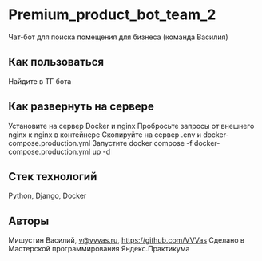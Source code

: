 # Premium_product_bot_team_2
Чат-бот для поиска помещения для бизнеса (команда Василия)

## Как пользоваться
Найдите в ТГ бота

## Как развернуть на сервере
Установите на сервер Docker и nginx
Пробросьте запросы от внешнего nginx к nginx в контейнере
Скопируйте на сервер .env и docker-compose.production.yml
Запустите docker compose -f docker-compose.production.yml up -d

## Стек технологий
Python, Django, Docker

## Авторы
Мишустин Василий, v@vvvas.ru, https://github.com/VVVas
Сделано в Мастерской программирования Яндекс.Практикума
